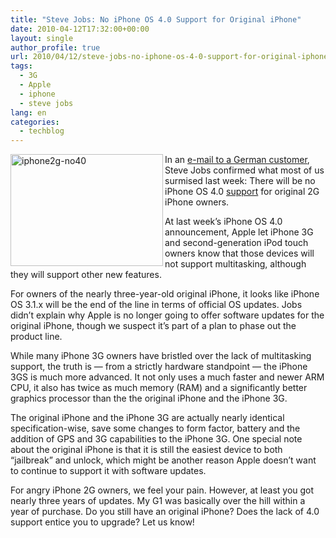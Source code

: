 ```yaml
---
title: "Steve Jobs: No iPhone OS 4.0 Support for Original iPhone"
date: 2010-04-12T17:32:00+00:00
layout: single
author_profile: true
url: 2010/04/12/steve-jobs-no-iphone-os-4-0-support-for-original-iphone/
tags:
  - 3G
  - Apple
  - iphone
  - steve jobs
lang: en
categories: 
  - techblog
---
```

[<img title="iphone2g-no40" border="0" alt="iphone2g-no40" align="left" src="http://lh4.ggpht.com/_vaUVXcmC3OI/S8NSLAiEONI/AAAAAAAAB5w/x5s9YGYUeXo/iphone2g-no40_thumb%5B1%5D.jpg?imgmax=800" width="244" height="179" />](http://lh4.ggpht.com/_vaUVXcmC3OI/S8NSI6V9O1I/AAAAAAAAB5s/S_fm5usetJk/s1600-h/iphone2g-no40%5B3%5D.jpg) In an [e-mail to a German customer](http://twitter.com/ven000m/status/11988413732), Steve Jobs confirmed what most of us surmised last week: There will be no iPhone OS 4.0 [support](http://www.macstories.net/news/steve-jobs-replies-to-mail-apple-is-dropping-support-for-the-iphone-2g/) for original 2G iPhone owners. 

At last week’s iPhone OS 4.0 announcement, Apple let iPhone 3G and second-generation iPod touch owners know that those devices will not support multitasking, although they will support other new features. 

For owners of the nearly three-year-old original iPhone, it looks like iPhone OS 3.1.x will be the end of the line in terms of official OS updates. Jobs didn’t explain why Apple is no longer going to offer software updates for the original iPhone, though we suspect it’s part of a plan to phase out the product line. 

While many iPhone 3G owners have bristled over the lack of multitasking support, the truth is — from a strictly hardware standpoint — the iPhone 3GS is much more advanced. It not only uses a much faster and newer ARM CPU, it also has twice as much memory (RAM) and a significantly better graphics processor than the the original iPhone and the iPhone 3G. 

The original iPhone and the iPhone 3G are actually nearly identical specification-wise, save some changes to form factor, battery and the addition of GPS and 3G capabilities to the iPhone 3G. One special note about the original iPhone is that it is still the easiest device to both “jailbreak” and unlock, which might be another reason Apple doesn’t want to continue to support it with software updates. 

For angry iPhone 2G owners, we feel your pain. However, at least you got nearly three years of updates. My G1 was basically over the hill within a year of purchase. Do you still have an original iPhone? Does the lack of 4.0 support entice you to upgrade? Let us know!